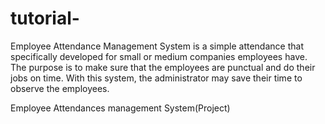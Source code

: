 # tutorial-
Employee Attendance Management System is a simple attendance that specifically developed for small or medium companies employees have. The purpose is to make sure that the employees are punctual and do their jobs on time. With this system, the administrator may save their time to observe the employees.

Employee Attendances management System(Project)
